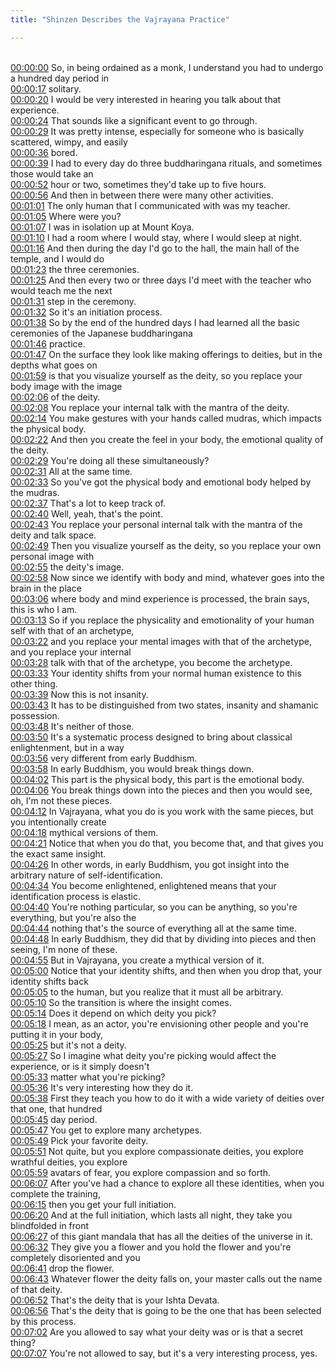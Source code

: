 ```yaml
---
title: "Shinzen Describes the Vajrayana Practice"

---
```

<br>[00:00:00](https://www.youtube.com/watch?v=Q_VizlDWcTA&t=0)   So, in being ordained as a monk, I understand you had to undergo a hundred day period in 
<br>[00:00:17](https://www.youtube.com/watch?v=Q_VizlDWcTA&t=17)   solitary. 
<br>[00:00:20](https://www.youtube.com/watch?v=Q_VizlDWcTA&t=20)   I would be very interested in hearing you talk about that experience. 
<br>[00:00:24](https://www.youtube.com/watch?v=Q_VizlDWcTA&t=24)   That sounds like a significant event to go through. 
<br>[00:00:29](https://www.youtube.com/watch?v=Q_VizlDWcTA&t=29)   It was pretty intense, especially for someone who is basically scattered, wimpy, and easily 
<br>[00:00:36](https://www.youtube.com/watch?v=Q_VizlDWcTA&t=36)   bored. 
<br>[00:00:39](https://www.youtube.com/watch?v=Q_VizlDWcTA&t=39)   I had to every day do three buddharingana rituals, and sometimes those would take an 
<br>[00:00:52](https://www.youtube.com/watch?v=Q_VizlDWcTA&t=52)   hour or two, sometimes they'd take up to five hours. 
<br>[00:00:56](https://www.youtube.com/watch?v=Q_VizlDWcTA&t=56)   And then in between there were many other activities. 
<br>[00:01:01](https://www.youtube.com/watch?v=Q_VizlDWcTA&t=61)   The only human that I communicated with was my teacher. 
<br>[00:01:05](https://www.youtube.com/watch?v=Q_VizlDWcTA&t=65)   Where were you? 
<br>[00:01:07](https://www.youtube.com/watch?v=Q_VizlDWcTA&t=67)   I was in isolation up at Mount Koya. 
<br>[00:01:10](https://www.youtube.com/watch?v=Q_VizlDWcTA&t=70)   I had a room where I would stay, where I would sleep at night. 
<br>[00:01:16](https://www.youtube.com/watch?v=Q_VizlDWcTA&t=76)   And then during the day I'd go to the hall, the main hall of the temple, and I would do 
<br>[00:01:23](https://www.youtube.com/watch?v=Q_VizlDWcTA&t=83)   the three ceremonies. 
<br>[00:01:25](https://www.youtube.com/watch?v=Q_VizlDWcTA&t=85)   And then every two or three days I'd meet with the teacher who would teach me the next 
<br>[00:01:31](https://www.youtube.com/watch?v=Q_VizlDWcTA&t=91)   step in the ceremony. 
<br>[00:01:32](https://www.youtube.com/watch?v=Q_VizlDWcTA&t=92)   So it's an initiation process. 
<br>[00:01:38](https://www.youtube.com/watch?v=Q_VizlDWcTA&t=98)   So by the end of the hundred days I had learned all the basic ceremonies of the Japanese buddharingana 
<br>[00:01:46](https://www.youtube.com/watch?v=Q_VizlDWcTA&t=106)   practice. 
<br>[00:01:47](https://www.youtube.com/watch?v=Q_VizlDWcTA&t=107)   On the surface they look like making offerings to deities, but in the depths what goes on 
<br>[00:01:59](https://www.youtube.com/watch?v=Q_VizlDWcTA&t=119)   is that you visualize yourself as the deity, so you replace your body image with the image 
<br>[00:02:06](https://www.youtube.com/watch?v=Q_VizlDWcTA&t=126)   of the deity. 
<br>[00:02:08](https://www.youtube.com/watch?v=Q_VizlDWcTA&t=128)   You replace your internal talk with the mantra of the deity. 
<br>[00:02:14](https://www.youtube.com/watch?v=Q_VizlDWcTA&t=134)   You make gestures with your hands called mudras, which impacts the physical body. 
<br>[00:02:22](https://www.youtube.com/watch?v=Q_VizlDWcTA&t=142)   And then you create the feel in your body, the emotional quality of the deity. 
<br>[00:02:29](https://www.youtube.com/watch?v=Q_VizlDWcTA&t=149)   You're doing all these simultaneously? 
<br>[00:02:31](https://www.youtube.com/watch?v=Q_VizlDWcTA&t=151)   All at the same time. 
<br>[00:02:33](https://www.youtube.com/watch?v=Q_VizlDWcTA&t=153)   So you've got the physical body and emotional body helped by the mudras. 
<br>[00:02:37](https://www.youtube.com/watch?v=Q_VizlDWcTA&t=157)   That's a lot to keep track of. 
<br>[00:02:40](https://www.youtube.com/watch?v=Q_VizlDWcTA&t=160)   Well, yeah, that's the point. 
<br>[00:02:43](https://www.youtube.com/watch?v=Q_VizlDWcTA&t=163)   You replace your personal internal talk with the mantra of the deity and talk space. 
<br>[00:02:49](https://www.youtube.com/watch?v=Q_VizlDWcTA&t=169)   Then you visualize yourself as the deity, so you replace your own personal image with 
<br>[00:02:55](https://www.youtube.com/watch?v=Q_VizlDWcTA&t=175)   the deity's image. 
<br>[00:02:58](https://www.youtube.com/watch?v=Q_VizlDWcTA&t=178)   Now since we identify with body and mind, whatever goes into the brain in the place 
<br>[00:03:06](https://www.youtube.com/watch?v=Q_VizlDWcTA&t=186)   where body and mind experience is processed, the brain says, this is who I am. 
<br>[00:03:13](https://www.youtube.com/watch?v=Q_VizlDWcTA&t=193)   So if you replace the physicality and emotionality of your human self with that of an archetype, 
<br>[00:03:22](https://www.youtube.com/watch?v=Q_VizlDWcTA&t=202)   and you replace your mental images with that of the archetype, and you replace your internal 
<br>[00:03:28](https://www.youtube.com/watch?v=Q_VizlDWcTA&t=208)   talk with that of the archetype, you become the archetype. 
<br>[00:03:33](https://www.youtube.com/watch?v=Q_VizlDWcTA&t=213)   Your identity shifts from your normal human existence to this other thing. 
<br>[00:03:39](https://www.youtube.com/watch?v=Q_VizlDWcTA&t=219)   Now this is not insanity. 
<br>[00:03:43](https://www.youtube.com/watch?v=Q_VizlDWcTA&t=223)   It has to be distinguished from two states, insanity and shamanic possession. 
<br>[00:03:48](https://www.youtube.com/watch?v=Q_VizlDWcTA&t=228)   It's neither of those. 
<br>[00:03:50](https://www.youtube.com/watch?v=Q_VizlDWcTA&t=230)   It's a systematic process designed to bring about classical enlightenment, but in a way 
<br>[00:03:56](https://www.youtube.com/watch?v=Q_VizlDWcTA&t=236)   very different from early Buddhism. 
<br>[00:03:58](https://www.youtube.com/watch?v=Q_VizlDWcTA&t=238)   In early Buddhism, you would break things down. 
<br>[00:04:02](https://www.youtube.com/watch?v=Q_VizlDWcTA&t=242)   This part is the physical body, this part is the emotional body. 
<br>[00:04:06](https://www.youtube.com/watch?v=Q_VizlDWcTA&t=246)   You break things down into the pieces and then you would see, oh, I'm not these pieces. 
<br>[00:04:12](https://www.youtube.com/watch?v=Q_VizlDWcTA&t=252)   In Vajrayana, what you do is you work with the same pieces, but you intentionally create 
<br>[00:04:18](https://www.youtube.com/watch?v=Q_VizlDWcTA&t=258)   mythical versions of them. 
<br>[00:04:21](https://www.youtube.com/watch?v=Q_VizlDWcTA&t=261)   Notice that when you do that, you become that, and that gives you the exact same insight. 
<br>[00:04:26](https://www.youtube.com/watch?v=Q_VizlDWcTA&t=266)   In other words, in early Buddhism, you got insight into the arbitrary nature of self-identification. 
<br>[00:04:34](https://www.youtube.com/watch?v=Q_VizlDWcTA&t=274)   You become enlightened, enlightened means that your identification process is elastic. 
<br>[00:04:40](https://www.youtube.com/watch?v=Q_VizlDWcTA&t=280)   You're nothing particular, so you can be anything, so you're everything, but you're also the 
<br>[00:04:44](https://www.youtube.com/watch?v=Q_VizlDWcTA&t=284)   nothing that's the source of everything all at the same time. 
<br>[00:04:48](https://www.youtube.com/watch?v=Q_VizlDWcTA&t=288)   In early Buddhism, they did that by dividing into pieces and then seeing, I'm none of these. 
<br>[00:04:55](https://www.youtube.com/watch?v=Q_VizlDWcTA&t=295)   But in Vajrayana, you create a mythical version of it. 
<br>[00:05:00](https://www.youtube.com/watch?v=Q_VizlDWcTA&t=300)   Notice that your identity shifts, and then when you drop that, your identity shifts back 
<br>[00:05:05](https://www.youtube.com/watch?v=Q_VizlDWcTA&t=305)   to the human, but you realize that it must all be arbitrary. 
<br>[00:05:10](https://www.youtube.com/watch?v=Q_VizlDWcTA&t=310)   So the transition is where the insight comes. 
<br>[00:05:14](https://www.youtube.com/watch?v=Q_VizlDWcTA&t=314)   Does it depend on which deity you pick? 
<br>[00:05:18](https://www.youtube.com/watch?v=Q_VizlDWcTA&t=318)   I mean, as an actor, you're envisioning other people and you're putting it in your body, 
<br>[00:05:25](https://www.youtube.com/watch?v=Q_VizlDWcTA&t=325)   but it's not a deity. 
<br>[00:05:27](https://www.youtube.com/watch?v=Q_VizlDWcTA&t=327)   So I imagine what deity you're picking would affect the experience, or is it simply doesn't 
<br>[00:05:33](https://www.youtube.com/watch?v=Q_VizlDWcTA&t=333)   matter what you're picking? 
<br>[00:05:36](https://www.youtube.com/watch?v=Q_VizlDWcTA&t=336)   It's very interesting how they do it. 
<br>[00:05:38](https://www.youtube.com/watch?v=Q_VizlDWcTA&t=338)   First they teach you how to do it with a wide variety of deities over that one, that hundred 
<br>[00:05:45](https://www.youtube.com/watch?v=Q_VizlDWcTA&t=345)   day period. 
<br>[00:05:47](https://www.youtube.com/watch?v=Q_VizlDWcTA&t=347)   You get to explore many archetypes. 
<br>[00:05:49](https://www.youtube.com/watch?v=Q_VizlDWcTA&t=349)   Pick your favorite deity. 
<br>[00:05:51](https://www.youtube.com/watch?v=Q_VizlDWcTA&t=351)   Not quite, but you explore compassionate deities, you explore wrathful deities, you explore 
<br>[00:05:59](https://www.youtube.com/watch?v=Q_VizlDWcTA&t=359)   avatars of fear, you explore compassion and so forth. 
<br>[00:06:07](https://www.youtube.com/watch?v=Q_VizlDWcTA&t=367)   After you've had a chance to explore all these identities, when you complete the training, 
<br>[00:06:15](https://www.youtube.com/watch?v=Q_VizlDWcTA&t=375)   then you get your full initiation. 
<br>[00:06:20](https://www.youtube.com/watch?v=Q_VizlDWcTA&t=380)   And at the full initiation, which lasts all night, they take you blindfolded in front 
<br>[00:06:27](https://www.youtube.com/watch?v=Q_VizlDWcTA&t=387)   of this giant mandala that has all the deities of the universe in it. 
<br>[00:06:32](https://www.youtube.com/watch?v=Q_VizlDWcTA&t=392)   They give you a flower and you hold the flower and you're completely disoriented and you 
<br>[00:06:41](https://www.youtube.com/watch?v=Q_VizlDWcTA&t=401)   drop the flower. 
<br>[00:06:43](https://www.youtube.com/watch?v=Q_VizlDWcTA&t=403)   Whatever flower the deity falls on, your master calls out the name of that deity. 
<br>[00:06:52](https://www.youtube.com/watch?v=Q_VizlDWcTA&t=412)   That's the deity that is your Ishta Devata. 
<br>[00:06:56](https://www.youtube.com/watch?v=Q_VizlDWcTA&t=416)   That's the deity that is going to be the one that has been selected by this process. 
<br>[00:07:02](https://www.youtube.com/watch?v=Q_VizlDWcTA&t=422)   Are you allowed to say what your deity was or is that a secret thing? 
<br>[00:07:07](https://www.youtube.com/watch?v=Q_VizlDWcTA&t=427)   You're not allowed to say, but it's a very interesting process, yes. 
<br>